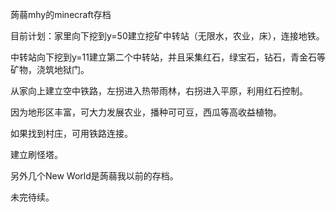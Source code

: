 蒟蒻mhy的minecraft存档

目前计划：家里向下挖到y=50建立挖矿中转站（无限水，农业，床），连接地铁。

中转站向下挖到y=11建立第二个中转站，并且采集红石，绿宝石，钻石，青金石等矿物，浇筑地狱门。

从家向上建立空中铁路，左拐进入热带雨林，右拐进入平原，利用红石控制。

因为地形区丰富，可大力发展农业，播种可可豆，西瓜等高收益植物。

如果找到村庄，可用铁路连接。

建立刷怪塔。

另外几个New World是蒟蒻我以前的存档。

未完待续。